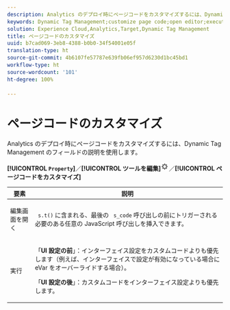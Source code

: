 ```yaml
---
description: Analytics のデプロイ時にページコードをカスタマイズするには、Dynamic Tag Management のフィールドの説明を使用します。
keywords: Dynamic Tag Management;customize page code;open editor;execute
solution: Experience Cloud,Analytics,Target,Dynamic Tag Management
title: ページコードのカスタマイズ
uuid: b7cad069-3eb8-4388-b0b0-34f54001e05f
translation-type: ht
source-git-commit: 4b6107fe57787e639fb06ef957d6230d1bc45bd1
workflow-type: ht
source-wordcount: '101'
ht-degree: 100%

---
```



# ページコードのカスタマイズ

Analytics のデプロイ時にページコードをカスタマイズするには、Dynamic Tag Management のフィールドの説明を使用します。

**[!UICONTROL `Property`]**／**[!UICONTROL ツールを編集]**![](assets/settings_gear.png)／**[!UICONTROL ページコードをカスタマイズ]**

<table id="table_A4676A5FEE814DF9A05DA0E56F8B4C6D"> 
 <thead> 
  <tr> 
   <th colname="col1" class="entry"> 要素 </th> 
   <th colname="col2" class="entry"> 説明 </th> 
  </tr> 
 </thead>
 <tbody> 
  <tr> 
   <td colname="col1"> <p>編集画面を開く </p> </td> 
   <td colname="col2"> <p><code> s.t()</code> に含まれる、最後の <code> s_code</code> 呼び出しの前にトリガーされる必要のある任意の JavaScript 呼び出しを挿入できます。 </p> </td> 
  </tr> 
  <tr> 
   <td colname="col1"> <p>実行 </p> </td> 
   <td colname="col2"> <p> 「<b>UI 設定の前</b>」：インターフェイス設定をカスタムコードよりも優先します（例えば、インターフェイスで設定が有効になっている場合に eVar をオーバーライドする場合）。 </p> <p> 「<b>UI 設定の後</b>」：カスタムコードをインターフェイス設定よりも優先します。 </p> </td> 
  </tr> 
 </tbody> 
</table>

